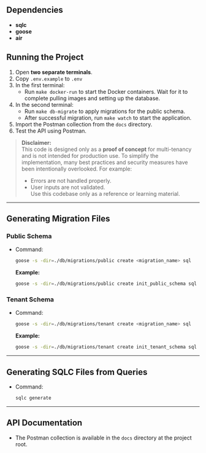 ## Dependencies
- **sqlc**
- **goose**
- **air**

## Running the Project
1. Open **two separate terminals**.
2. Copy `.env.example` to `.env` 
3. In the first terminal:
   - Run `make docker-run` to start the Docker containers. Wait for it to complete pulling images and setting up the database.
4. In the second terminal:
   - Run `make db-migrate` to apply migrations for the public schema.
   - After successful migration, run `make watch` to start the application.
5. Import the Postman collection from the `docs` directory.
6. Test the API using Postman.

> **Disclaimer:**  
> This code is designed only as a **proof of concept** for multi-tenancy and is not intended for production use. To simplify the implementation, many best practices and security measures have been intentionally overlooked. For example:
> - Errors are not handled properly.
> - User inputs are not validated.  
> Use this codebase only as a reference or learning material.

---

## Generating Migration Files
### Public Schema
- Command:  
  ```bash
  goose -s -dir=./db/migrations/public create <migration_name> sql
  ```
  **Example:**  
  ```bash
  goose -s -dir=./db/migrations/public create init_public_schema sql
  ```

### Tenant Schema
- Command:  
  ```bash
  goose -s -dir=./db/migrations/tenant create <migration_name> sql
  ```
  **Example:**  
  ```bash
  goose -s -dir=./db/migrations/tenant create init_tenant_schema sql
  ```

---

## Generating SQLC Files from Queries
- Command:  
  ```bash
  sqlc generate
  ```

---

## API Documentation
- The Postman collection is available in the `docs` directory at the project root.
